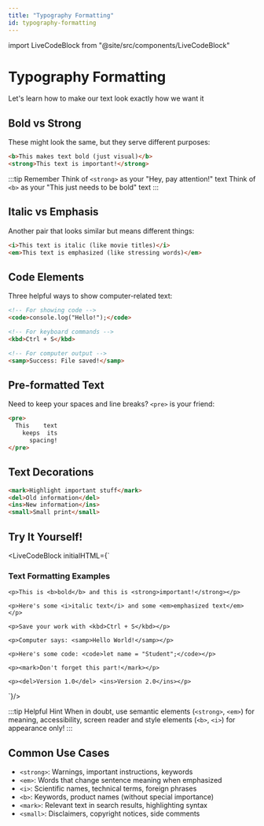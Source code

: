 ```yaml
---
title: "Typography Formatting"
id: typography-formatting
---
```


import LiveCodeBlock from "@site/src/components/LiveCodeBlock"

# Typography Formatting

Let's learn how to make our text look exactly how we want it

## Bold vs Strong

These might look the same, but they serve different purposes:

```html
<b>This makes text bold (just visual)</b>
<strong>This text is important!</strong>
```

:::tip Remember
Think of `<strong>` as your "Hey, pay attention!" text
Think of `<b>` as your "This just needs to be bold" text
:::

## Italic vs Emphasis

Another pair that looks similar but means different things:

```html
<i>This text is italic (like movie titles)</i>
<em>This text is emphasized (like stressing words)</em>
```

## Code Elements

Three helpful ways to show computer-related text:

```html
<!-- For showing code -->
<code>console.log("Hello!");</code>

<!-- For keyboard commands -->
<kbd>Ctrl + S</kbd>

<!-- For computer output -->
<samp>Success: File saved!</samp>
```

## Pre-formatted Text

Need to keep your spaces and line breaks? `<pre>` is your friend:

```html
<pre>
  This    text
    keeps  its
      spacing!
</pre>
```

## Text Decorations

```html
<mark>Highlight important stuff</mark>
<del>Old information</del>
<ins>New information</ins>
<small>Small print</small>
```

## Try It Yourself!

<LiveCodeBlock initialHTML={`

<div>
    <h3>Text Formatting Examples</h3>
    
    <p>This is <b>bold</b> and this is <strong>important!</strong></p>
    
    <p>Here's some <i>italic text</i> and some <em>emphasized text</em></p>
    
    <p>Save your work with <kbd>Ctrl + S</kbd></p>
    
    <p>Computer says: <samp>Hello World!</samp></p>
    
    <p>Here's some code: <code>let name = "Student";</code></p>
    
    <p><mark>Don't forget this part!</mark></p>
    
    <p><del>Version 1.0</del> <ins>Version 2.0</ins></p>
</div>
`}/>

:::tip Helpful Hint
When in doubt, use semantic elements (`<strong>`, `<em>`) for meaning, accessibility, screen reader and style elements (`<b>`, `<i>`) for appearance only!
:::

## Common Use Cases

- `<strong>`: Warnings, important instructions, keywords
- `<em>`: Words that change sentence meaning when emphasized
- `<i>`: Scientific names, technical terms, foreign phrases
- `<b>`: Keywords, product names (without special importance)
- `<mark>`: Relevant text in search results, highlighting syntax
- `<small>`: Disclaimers, copyright notices, side comments
